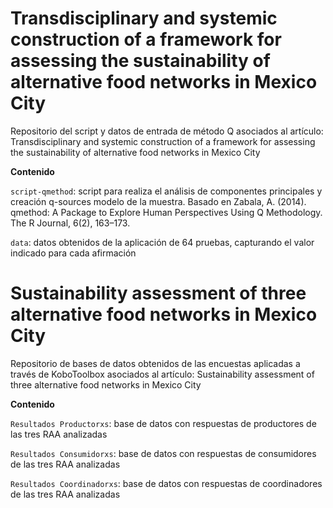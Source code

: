 # Transdisciplinary and systemic construction of a framework for assessing the sustainability of alternative food networks in Mexico City

Repositorio del script y datos de entrada de método Q asociados al artículo: Transdisciplinary and systemic construction of a framework for assessing the sustainability of alternative food networks in Mexico City

**Contenido**

`script-qmethod`: script para realiza el análisis de componentes principales y creación q-sources modelo de la muestra. Basado en Zabala, A. (2014). qmethod: A Package to Explore Human Perspectives Using Q Methodology. The R Journal, 6(2), 163–173.

`data`: datos obtenidos de la aplicación de 64 pruebas, capturando el valor indicado para cada afirmación

# Sustainability assessment of three alternative food networks in Mexico City

Repositorio de bases de datos obtenidos de las encuestas aplicadas a través de KoboToolbox asociados al artículo: Sustainability assessment of three alternative food networks in Mexico City

**Contenido**

`Resultados Productorxs`: base de datos con respuestas de productores de las tres RAA analizadas

`Resultados Consumidorxs`: base de datos con respuestas de consumidores de las tres RAA analizadas

`Resultados Coordinadorxs`: base de datos con respuestas de coordinadores de las tres RAA analizadas
